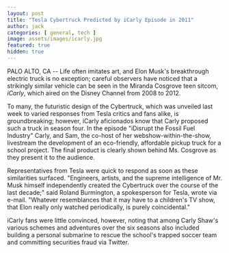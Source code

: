 ```yaml
---
layout: post
title: "Tesla Cybertruck Predicted by iCarly Episode in 2011"
author: jack
categories: [ general, tech ]
image: assets/images/icarly.jpg
featured: true
hidden: true
---
```


PALO ALTO, CA -- Life often imitates art, and Elon Musk's breakthrough electric truck is no exception; careful observers have noticed that a strikingly similar vehicle can be seen in the Miranda Cosgrove teen sitcom, _iCarly_, which aired on the Disney Channel from 2008 to 2012.  

To many, the futuristic design of the  Cybertruck, which was unveiled last week to varied responses from Tesla critics and fans alike, is groundbreaking; however, iCarly aficionados know that Carly proposed such a truck in season four. In the episode "iDisrupt the Fossil Fuel Industry" Carly, and Sam, the co-host of her webshow-within-the-show, livestream the development of an eco-friendly, affordable pickup truck for a school project. The final product is clearly shown behind Ms. Cosgrove as they present it to the audience.

Representatives from Tesla were quick to respond as soon as these similarities surfaced. "Engineers, artists, and the supreme intelligence of Mr. Musk himself independently created the Cybertruck over the course of the last decade;" said Roland Burmington, a spokesperson for Tesla, wrote via e-mail. "Whatever resemblances that it may have to a children's TV show, that Elon really only watched periodically, is purely coincidental."

iCarly fans were little convinced, however, noting that among Carly Shaw's various schemes and adventures over the six seasons also included building a personal submarine to rescue the school's trapped soccer team and committing securities fraud via Twitter.
